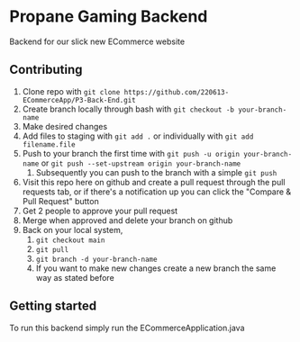 # Propane Gaming Backend
Backend for our slick new ECommerce website

## Contributing
1. Clone repo with `git clone https://github.com/220613-ECommerceApp/P3-Back-End.git`
2. Create branch locally through bash with `git checkout -b your-branch-name`
3. Make desired changes
4. Add files to staging with `git add .` or individually with `git add filename.file`
5. Push to your branch the first time with `git push -u origin your-branch-name` or `git push --set-upstream origin your-branch-name`
    1. Subsequently you can push to the branch with a simple `git push`
6. Visit this repo here on github and create a pull request through the pull requests tab, or if there's a notification up you can click the "Compare & Pull Request" button
7. Get 2 people to approve your pull request
8. Merge when approved and delete your branch on github
9. Back on your local system, 
    1. `git checkout main`
    2. `git pull`
    3. `git branch -d your-branch-name`
    4. If you want to make new changes create a new branch the same way as stated before

## Getting started
To run this backend simply run the ECommerceApplication.java
